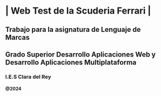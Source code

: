 # | Web Test de la Scuderia Ferrari |
## Trabajo para la asignatura de Lenguaje de Marcas 
## Grado Superior Desarrollo Aplicaciones Web y  Desarrollo Aplicaciones Multiplataforma
### I.E.S Clara del Rey
#### @2024
